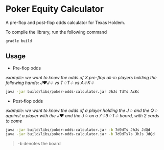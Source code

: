 # Poker Equity Calculator

A pre-flop and post-flop odds calculator for Texas Holdem.

To compile the library, run the following command
```bash
gradle build
```

## Usage

* Pre-flop odds

*example: we want to know the odds of 3 pre-flop all-in players holding the following hands: J♥J♤ vs T♢T♤ vs A♧K♧*
```bash
java -jar build/libs/poker-odds-calculator.jar JhJs TdTs AcKc
```

* Post-flop odds

*example: we want to know the odds of a player holding the J♢ and the Q♢ against a player with the J♥ and the J♤ on a 7♢9♢T♤ board, with 2 cards to come*
```bash
java -jar build/libs/poker-odds-calculator.jar -b 7d9dTs JhJs JdQd
java -jar build/libs/poker-odds-calculator.jar -b 7d9dTs7s JhJs JdQd
```
> -b denotes the board
